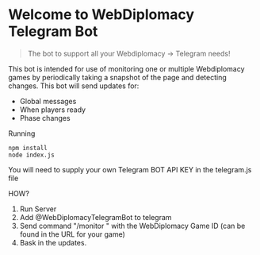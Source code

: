 # Welcome to WebDiplomacy Telegram Bot
>The bot to support all your Webdiplomacy -> Telegram needs!

This bot is intended for use of monitoring one or multiple Webdiplomacy games by periodically taking a snapshot of the
page and detecting changes. This bot will send updates for:

- Global messages
- When players ready
- Phase changes

Running
```
npm install
node index.js
```

You will need to supply your own Telegram BOT API KEY in the telegram.js file

HOW?
1. Run Server
2. Add @WebDiplomacyTelegramBot to telegram
3. Send command "/monitor <game ID>" with the WebDiplomacy Game ID (can be found in the URL for your game)
4. Bask in the updates.